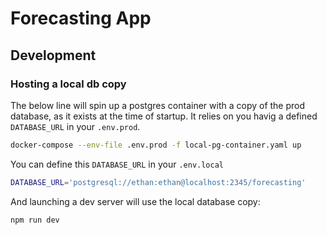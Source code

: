 # Forecasting App

## Development

### Hosting a local db copy

The below line will spin up a postgres container with a copy of the prod database, as it exists at the time of startup.
It relies on you havig a defined `DATABASE_URL` in your `.env.prod`.

```bash
docker-compose --env-file .env.prod -f local-pg-container.yaml up
```

You can define this `DATABASE_URL` in your `.env.local`
```bash
DATABASE_URL='postgresql://ethan:ethan@localhost:2345/forecasting'
```
And launching a dev server will use the local database copy:
```bash
npm run dev
```

